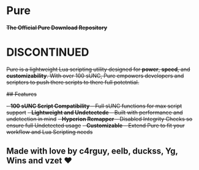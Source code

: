 # Pure
~~**The Official Pure Download Repository**~~
# DISCONTINUED

~~Pure is a lightweight Lua scripting utility designed for **power**, **speed**, and **customizability**. With over 100 sUNC, Pure empowers developers and scripters to push there scripts to there full potetntial.~~

~~## Features~~

~~- **100 sUNC Script Compatibility** – Full sUNC functions for max script support~~
~~- **Lightweight and Undetectede** – Built with performance and undetection in mind~~
~~- **Hyperion Remapper** – Disabled Integrity Checks so ensure full Undetected usage~~
~~- **Customizable** – Extend Pure to fit your workflow and Lua Scripting needs~~

## Made with love by c4rguy, eelb, duckss, Yg, Wins and vzet ❤️
